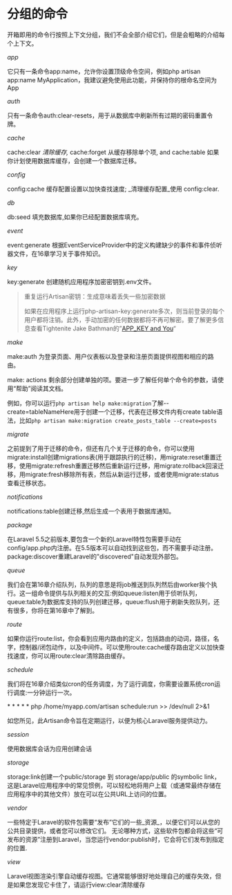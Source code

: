 # 分组的命令

开箱即用的命令行按照上下文分组，我们不会全部介绍它们，但是会粗略的介绍每个上下文。

_app_

它只有一条命令app:name，允许你设置顶级命令空间，例如php artisan app:name MyApplication，我建议避免使用此功能，并保持你的根命名空间为App

_auth_

只有一条命令auth:clear-resets，用于从数据库中刷新所有过期的密码重置令牌。

_cache_

cache:clear _清除缓存,_ cache:forget 从缓存移除单个项, and cache:table 如果你计划使用数据库缓存，会创建一个数据库迁移。

_config_

config:cache 缓存配置设置以加快查找速度; _清理缓存配置_使用 config:clear.

_db_

db:seed 填充数据库,如果你已经配置数据库填充。

_event_

event:generate 根据EventServiceProvider中的定义构建缺少的事件和事件侦听器文件，在16章学习关于事件知识。

_key_

key:generate 创建随机应用程序加密密钥到.env文件。

> 重复运行Artisan密钥：生成意味着丢失一些加密数据
>
> 如果在应用程序上运行php-artisan-key:generate多次，则当前登录的每个用户都将注销。此外，手动加密的任何数据都将不再可解密。要了解更多信息查看Tightenite Jake Bathman的”[APP\_KEY and You](https://tighten.co/blog/app-key-and-you)“

_make_

make:auth 为登录页面、用户仪表板以及登录和注册页面提供视图和相应的路由。

make: actions 剩余部分创建单独的项。要进一步了解任何单个命令的参数，请使用“帮助”阅读其文档。

例如，你可以运行`php artisan help make:migration`了解--create=tableNameHere用于创建一个迁移，代表在迁移文件内有create table语法，比如`php artisan make:migration create_posts_table --create=posts`

_migrate_

之前提到了用于迁移的命令，但还有几个关于迁移的命令，你可以使用migrate:install创建migrations表\(用于跟踪执行的迁移\)，用migrate:reset重置迁移，使用migrate:refresh重置迁移然后重新运行迁移，用migrate:rollback回滚迁移，用migrate:fresh移除所有表，然后从新运行迁移，或者使用migrate:status查看迁移状态。

_notifications_

notifications:table创建迁移,然后生成一个表用于数据库通知。

_package_

在Laravel 5.5之前版本,要包含一个新的Laravel特性包需要手动在config/app.php内注册。在5.5版本可以自动找到这些包，而不需要手动注册。package:discover重建Laravel的"discovered"自动发现外部包。

_queue_

我们会在第16章介绍队列，队列的意思是将job推送到队列然后由worker挨个执行。这一组命令提供与队列相关的交互:例如queue:listen用于侦听队列，queue:table为数据库支持的队列创建迁移，queue:flush用于刷新失败队列，还有很多，你将在第16章中了解到。

_route_

如果你运行route:list，你会看到应用内路由的定义，包括路由的动词，路径，名字，控制器/闭包动作，以及中间件。可以使用route:cache缓存路由定义以加快查找速度，你可以用route:clear清除路由缓存。

_schedule_

我们将在16章介绍类似cron的任务调度，为了运行调度，你需要设置系统cron运行调度:一分钟运行一次。

\* \* \* \* \* php /home/myapp.com/artisan schedule:run &gt;&gt; /dev/null 2&gt;&1

如您所见，此Artisan命令旨在定期运行，以便为核心Laravel服务提供动力。

_session_

使用数据库会话为应用创建会话

_storage_

storage:link创建一个public/storage 到 storage/app/public 的symbolic link，这是Laravel应用程序中的常见惯例，可以轻松地将用户上载（或通常最终存储在应用程序中的其他文件）放在可以在公共URL上访问的位置。

_vendor_

一些特定于Laravel的软件包需要“发布”它们的一些_资源_，以便它们可以从您的公共目录提供，或者您可以修改它们。 无论哪种方式，这些软件包都会将这些“可发布的资源”注册到Laravel，当您运行vendor:publish时，它会将它们发布到指定的位置.

_view_

Laravel视图渲染引擎自动缓存视图。它通常能够很好地处理自己的缓存失效，但是如果您发现它卡住了，请运行view:clear清除缓存  






